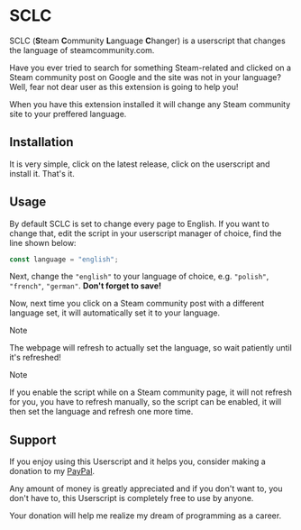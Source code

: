 # SCLC
SCLC (**S**team **C**ommunity **L**anguage **C**hanger) is a userscript that changes the language of steamcommunity.com.

Have you ever tried to search for something Steam-related and clicked on a Steam community post on Google and the site was not in your language? Well, fear not dear user as this extension is going to help you!

When you have this extension installed it will change any Steam community site to your preffered language.

## Installation
It is very simple, click on the latest release, click on the userscript and install it. That's it.

## Usage
By default SCLC is set to change every page to English. If you want to change that, edit the script in your userscript manager of choice, find the line shown below:

```js
const language = "english";
```

Next, change the `"english"` to your language of choice, e.g. `"polish"`, `"french"`, `"german"`. **Don't forget to save!**

Now, next time you click on a Steam community post with a different language set, it will automatically set it to your language.

>[!NOTE]
>The webpage will refresh to actually set the language, so wait patiently until it's refreshed!

>[!NOTE]
>If you enable the script while on a Steam community page, it will not refresh for you, you have to refresh manually, so the script can be enabled, it will then set the language and refresh one more time.

## Support
If you enjoy using this Userscript and it helps you, consider making a donation to my [PayPal](https://paypal.me/smoolld).

Any amount of money is greatly appreciated and if you don't want to, you don't have to, this Userscript is completely free to use by anyone.

Your donation will help me realize my dream of programming as a career.
